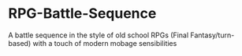 # RPG-Battle-Sequence
A battle sequence in the style of old school RPGs (Final Fantasy/turn-based) with a touch of modern mobage sensibilities

